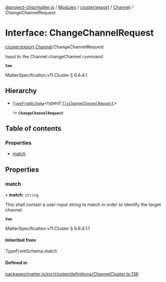[@project-chip/matter.js](../README.md) / [Modules](../modules.md) / [cluster/export](../modules/cluster_export.md) / [Channel](../modules/cluster_export.Channel.md) / ChangeChannelRequest

# Interface: ChangeChannelRequest

[cluster/export](../modules/cluster_export.md).[Channel](../modules/cluster_export.Channel.md).ChangeChannelRequest

Input to the Channel changeChannel command

**`See`**

MatterSpecification.v11.Cluster § 6.6.4.1

## Hierarchy

- [`TypeFromSchema`](../modules/tlv_export.md#typefromschema)\<typeof [`TlvChangeChannelRequest`](../modules/cluster_export.Channel.md#tlvchangechannelrequest)\>

  ↳ **`ChangeChannelRequest`**

## Table of contents

### Properties

- [match](cluster_export.Channel.ChangeChannelRequest.md#match)

## Properties

### match

• **match**: `string`

This shall contain a user-input string to match in order to identify the target channel.

**`See`**

MatterSpecification.v11.Cluster § 6.6.4.1.1

#### Inherited from

TypeFromSchema.match

#### Defined in

[packages/matter.js/src/cluster/definitions/ChannelCluster.ts:136](https://github.com/project-chip/matter.js/blob/c0d55745d5279e16fdfaa7d2c564daa31e19c627/packages/matter.js/src/cluster/definitions/ChannelCluster.ts#L136)
